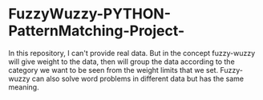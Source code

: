 # FuzzyWuzzy-PYTHON-PatternMatching-Project-
In this repository, I can't provide real data. But in the concept fuzzy-wuzzy will give weight to the data, then will group the data according to the category we want to be seen from the weight limits that we set. Fuzzy-wuzzy can also solve word problems in different data but has the same meaning.
